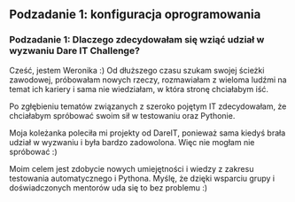 ## Podzadanie 1: konfiguracja oprogramowania 
### Podzadanie 1: Dlaczego zdecydowałam się wziąć udział w wyzwaniu Dare IT Challenge? 
Cześć, jestem Weronika :) Od dłuższego czasu szukam swojej ścieżki zawodowej, próbowałam nowych rzeczy, rozmawiałam z wieloma ludźmi na temat ich kariery i sama nie wiedziałam, w która stronę chciałabym iść.
 
Po zgłębieniu tematów związanych z szeroko pojętym IT zdecydowałam, że chciałabym spróbować swoim sił w testowaniu oraz Pythonie. 

Moja koleżanka poleciła mi projekty od DareIT, ponieważ sama kiedyś brała udział w wyzwaniu i była bardzo zadowolona. Więc nie mogłam nie spróbować :)

Moim celem jest zdobycie nowych umiejętności i wiedzy z zakresu testowania automatycznego i Pythona. Myślę, że dzięki wsparciu grupy i doświadczonych mentorów uda się to bez problemu :)  

